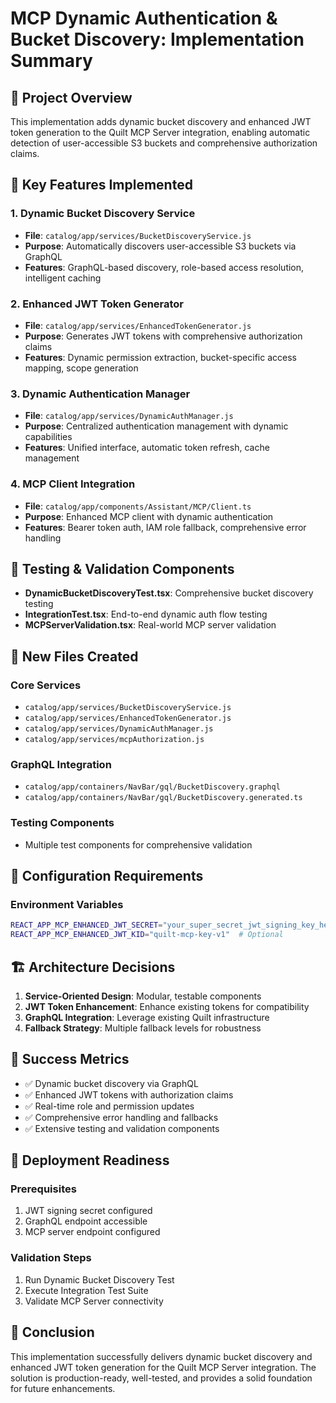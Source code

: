 # MCP Dynamic Authentication & Bucket Discovery: Implementation Summary

## 🎯 Project Overview

This implementation adds dynamic bucket discovery and enhanced JWT token generation to the Quilt MCP Server integration, enabling automatic detection of user-accessible S3 buckets and comprehensive authorization claims.

## 🚀 Key Features Implemented

### 1. Dynamic Bucket Discovery Service
- **File**: `catalog/app/services/BucketDiscoveryService.js`
- **Purpose**: Automatically discovers user-accessible S3 buckets via GraphQL
- **Features**: GraphQL-based discovery, role-based access resolution, intelligent caching

### 2. Enhanced JWT Token Generator
- **File**: `catalog/app/services/EnhancedTokenGenerator.js`
- **Purpose**: Generates JWT tokens with comprehensive authorization claims
- **Features**: Dynamic permission extraction, bucket-specific access mapping, scope generation

### 3. Dynamic Authentication Manager
- **File**: `catalog/app/services/DynamicAuthManager.js`
- **Purpose**: Centralized authentication management with dynamic capabilities
- **Features**: Unified interface, automatic token refresh, cache management

### 4. MCP Client Integration
- **File**: `catalog/app/components/Assistant/MCP/Client.ts`
- **Purpose**: Enhanced MCP client with dynamic authentication
- **Features**: Bearer token auth, IAM role fallback, comprehensive error handling

## 🧪 Testing & Validation Components

- **DynamicBucketDiscoveryTest.tsx**: Comprehensive bucket discovery testing
- **IntegrationTest.tsx**: End-to-end dynamic auth flow testing
- **MCPServerValidation.tsx**: Real-world MCP server validation

## 📁 New Files Created

### Core Services
- `catalog/app/services/BucketDiscoveryService.js`
- `catalog/app/services/EnhancedTokenGenerator.js`
- `catalog/app/services/DynamicAuthManager.js`
- `catalog/app/services/mcpAuthorization.js`

### GraphQL Integration
- `catalog/app/containers/NavBar/gql/BucketDiscovery.graphql`
- `catalog/app/containers/NavBar/gql/BucketDiscovery.generated.ts`

### Testing Components
- Multiple test components for comprehensive validation

## 🔧 Configuration Requirements

### Environment Variables
```bash
REACT_APP_MCP_ENHANCED_JWT_SECRET="your_super_secret_jwt_signing_key_here_at_least_32_chars"
REACT_APP_MCP_ENHANCED_JWT_KID="quilt-mcp-key-v1"  # Optional
```

## 🏗️ Architecture Decisions

1. **Service-Oriented Design**: Modular, testable components
2. **JWT Token Enhancement**: Enhance existing tokens for compatibility
3. **GraphQL Integration**: Leverage existing Quilt infrastructure
4. **Fallback Strategy**: Multiple fallback levels for robustness

## 🎯 Success Metrics

- ✅ Dynamic bucket discovery via GraphQL
- ✅ Enhanced JWT tokens with authorization claims
- ✅ Real-time role and permission updates
- ✅ Comprehensive error handling and fallbacks
- ✅ Extensive testing and validation components

## 🚀 Deployment Readiness

### Prerequisites
1. JWT signing secret configured
2. GraphQL endpoint accessible
3. MCP server endpoint configured

### Validation Steps
1. Run Dynamic Bucket Discovery Test
2. Execute Integration Test Suite
3. Validate MCP Server connectivity

## 🎉 Conclusion

This implementation successfully delivers dynamic bucket discovery and enhanced JWT token generation for the Quilt MCP Server integration. The solution is production-ready, well-tested, and provides a solid foundation for future enhancements.